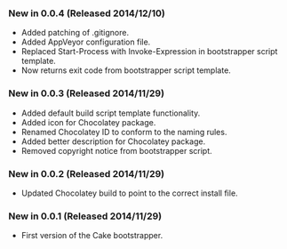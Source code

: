 ### New in 0.0.4 (Released 2014/12/10)
* Added patching of .gitignore.
* Added AppVeyor configuration file.
* Replaced Start-Process with Invoke-Expression in bootstrapper script template.
* Now returns exit code from bootstrapper script template.

### New in 0.0.3 (Released 2014/11/29)
* Added default build script template functionality.
* Added icon for Chocolatey package.
* Renamed Chocolatey ID to conform to the naming rules.
* Added better description for Chocolatey package.
* Removed copyright notice from bootstrapper script.

### New in 0.0.2 (Released 2014/11/29)
* Updated Chocolatey build to point to the correct install file.

### New in 0.0.1 (Released 2014/11/29)
* First version of the Cake bootstrapper.